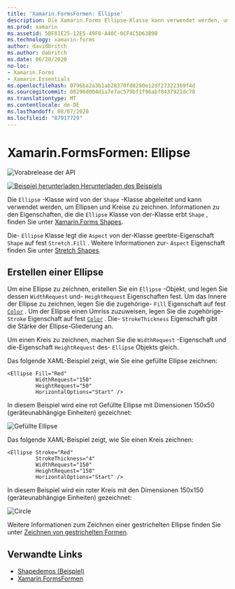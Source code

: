 ```yaml
---
title: 'Xamarin.FormsFormen: Ellipse'
description: Die Xamarin.Forms Ellipse-Klasse kann verwendet werden, um Ellipsen und Kreise zu zeichnen.
ms.prod: xamarin
ms.assetid: 5BF81E25-12E5-49F0-A40C-0CF4C5D63B9B
ms.technology: xamarin-forms
author: davidbritch
ms.author: dabritch
ms.date: 06/20/2020
no-loc:
- Xamarin.Forms
- Xamarin.Essentials
ms.openlocfilehash: 0796ba2a3b1ab28370fd8280e12df273223b9f4d
ms.sourcegitcommit: 08290d004d1a7e7ac579bf1f96abf8437921dc70
ms.translationtype: MT
ms.contentlocale: de-DE
ms.lasthandoff: 08/07/2020
ms.locfileid: "87917729"
---
```

# <a name="no-locxamarinforms-shapes-ellipse"></a>Xamarin.FormsFormen: Ellipse

![Vorabrelease der API](~/media/shared/preview.png)

[![Beispiel herunterladen](~/media/shared/download.png) Herunterladen des Beispiels](https://docs.microsoft.com/samples/xamarin/xamarin-forms-samples/userinterface-shapesdemos/)

Die `Ellipse` -Klasse wird von der `Shape` -Klasse abgeleitet und kann verwendet werden, um Ellipsen und Kreise zu zeichnen. Informationen zu den Eigenschaften, die die `Ellipse` Klasse von der-Klasse erbt `Shape` , finden Sie unter [ Xamarin.Forms Shapes](index.md).

Die- `Ellipse` Klasse legt die `Aspect` von der-Klasse geerbte-Eigenschaft `Shape` auf fest `Stretch.Fill` . Weitere Informationen zur- `Aspect` Eigenschaft finden Sie unter [Stretch Shapes](index.md#stretch-shapes).

## <a name="create-an-ellipse"></a>Erstellen einer Ellipse

Um eine Ellipse zu zeichnen, erstellen Sie ein `Ellipse` -Objekt, und legen Sie dessen `WidthRequest` und- `HeightRequest` Eigenschaften fest. Um das Innere der Ellipse zu zeichnen, legen Sie die zugehörige- `Fill` Eigenschaft auf fest [`Color`](xref:Xamarin.Forms.Color) . Um der Ellipse einen Umriss zuzuweisen, legen Sie die zugehörige- `Stroke` Eigenschaft auf fest [`Color`](xref:Xamarin.Forms.Color) . Die- `StrokeThickness` Eigenschaft gibt die Stärke der Ellipse-Gliederung an.

Um einen Kreis zu zeichnen, machen Sie die `WidthRequest` -Eigenschaft und die-Eigenschaft `HeightRequest` des- `Ellipse` Objekts gleich.

Das folgende XAML-Beispiel zeigt, wie Sie eine gefüllte Ellipse zeichnen:

```xaml
<Ellipse Fill="Red"
         WidthRequest="150"
         HeightRequest="50"
         HorizontalOptions="Start" />
```

In diesem Beispiel wird eine rot Gefüllte Ellipse mit Dimensionen 150x50 (geräteunabhängige Einheiten) gezeichnet:

![Gefüllte Ellipse](ellipse-images/filled.png "Gefüllte Ellipse")

Das folgende XAML-Beispiel zeigt, wie Sie einen Kreis zeichnen:

```xaml
<Ellipse Stroke="Red"
         StrokeThickness="4"
         WidthRequest="150"
         HeightRequest="150"
         HorizontalOptions="Start" />
```

In diesem Beispiel wird ein roter Kreis mit den Dimensionen 150x150 (geräteunabhängige Einheiten) gezeichnet:

![Circle](ellipse-images/circle.png "Circle")

Weitere Informationen zum Zeichnen einer gestrichelten Ellipse finden Sie unter [Zeichnen von gestrichelten Formen](index.md#draw-dashed-shapes).

## <a name="related-links"></a>Verwandte Links

- [Shapedemos (Beispiel)](https://docs.microsoft.com/samples/xamarin/xamarin-forms-samples/userinterface-shapesdemos/)
- [Xamarin.FormsFormen](index.md)
